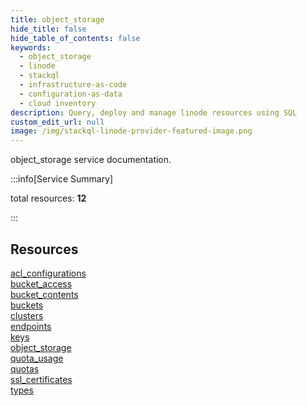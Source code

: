 ```yaml
---
title: object_storage
hide_title: false
hide_table_of_contents: false
keywords:
  - object_storage
  - linode
  - stackql
  - infrastructure-as-code
  - configuration-as-data
  - cloud inventory
description: Query, deploy and manage linode resources using SQL
custom_edit_url: null
image: /img/stackql-linode-provider-featured-image.png
---
```


object_storage service documentation.

:::info[Service Summary]

total resources: __12__  

:::

## Resources
<div class="row">
<div class="providerDocColumn">
<a href="/services/object_storage/acl_configurations/">acl_configurations</a><br />
<a href="/services/object_storage/bucket_access/">bucket_access</a><br />
<a href="/services/object_storage/bucket_contents/">bucket_contents</a><br />
<a href="/services/object_storage/buckets/">buckets</a><br />
<a href="/services/object_storage/clusters/">clusters</a><br />
<a href="/services/object_storage/endpoints/">endpoints</a>
</div>
<div class="providerDocColumn">
<a href="/services/object_storage/keys/">keys</a><br />
<a href="/services/object_storage/object_storage/">object_storage</a><br />
<a href="/services/object_storage/quota_usage/">quota_usage</a><br />
<a href="/services/object_storage/quotas/">quotas</a><br />
<a href="/services/object_storage/ssl_certificates/">ssl_certificates</a><br />
<a href="/services/object_storage/types/">types</a>
</div>
</div>